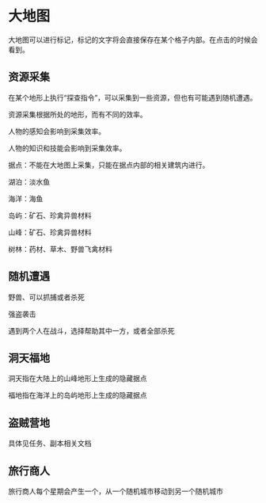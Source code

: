 # 大地图

大地图可以进行标记，标记的文字将会直接保存在某个格子内部。在点击的时候会看到。

## 资源采集

在某个地形上执行“探查指令”，可以采集到一些资源，但也有可能遇到随机遭遇。

资源采集根据所处的地形，而有不同的效率。

人物的感知会影响到采集效率。

人物的知识和技能会影响到采集效率。

据点：不能在大地图上采集，只能在据点内部的相关建筑内进行。

湖泊：淡水鱼

海洋：海鱼

岛屿：矿石、珍禽异兽材料

山峰：矿石、珍禽异兽材料

树林：药材、草木、野兽飞禽材料

## 随机遭遇

野兽、可以抓捕或者杀死

强盗袭击

遇到两个人在战斗，选择帮助其中一方，或者全部杀死

## 洞天福地

洞天指在大陆上的山峰地形上生成的隐藏据点

福地指在海洋上的岛屿地形上生成的隐藏据点

## 盗贼营地

具体见任务、副本相关文档

## 旅行商人

旅行商人每个星期会产生一个，从一个随机城市移动到另一个随机城市
